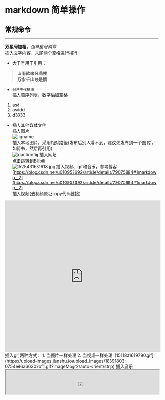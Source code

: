 # markdown 简单操作 #
## 常规命令 ##  
***  
**双星号加粗**，*但单星号斜体*  
插入文字内容，末尾两个空格进行换行  

-  大于号用于引用：  
> **山雨欲来风满楼**  
> **万水千山总是情**  
-  `号用于代码块`  
插入顺序列表，数字后加空格  
1. asd
2. asddd
3. d3333
-  插入其他媒体文件  
插入图片  
![figname](https://i0.hdslb.com/bfs/sycp/creative_img/201907/4861b83165789d39935a09a8f26a476e.jpg)  
插入本地图片，采用相对路径(发布后别人看不到，建议先发布到一个图  库，如简书，然后再引用)  
![loactionfig](./img/1.png) 
插入网址  
[点击跳转到Bilibili](https://www.bilibili.com/)  
![1525431631618.jpg](https://upload-images.jianshu.io/upload_images/18891803-7fbc25053afaa892.jpg?imageMogr2/auto-orient/strip%7CimageView2/2/w/1240)
插入视频、gif和音乐，参考博客  
[https://blog.csdn.net/u010953692/article/details/79075884#1markdown__2](https://blog.csdn.net/u010953692/article/details/79075884#1markdown__2)  
插入视频(去视频原址copy代码链接)    
<iframe height=498 width=510 frameborder="0" src="https://v.qq.com/txp/iframe/player.html?vid=b0031ubshwx" allowFullScreen="true"></iframe>  
插入gif,两种方式：  
1. 当图片一样处理  
2. 当视频一样处理  
![1511831619790.gif](https://upload-images.jianshu.io/upload_images/18891803-0754e96a66309bf1.gif?imageMogr2/auto-orient/strip)  
插入音乐  
<iframe name="music" src="http://link.hhtjim.com/163/1304882023.mp3" marginwidth="1px" marginheight="20px" width=100% height="80px" frameborder=1 　scrolling="yes">
</iframe>  


